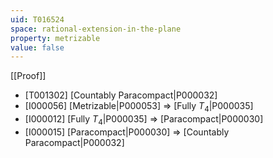 ```yaml
---
uid: T016524
space: rational-extension-in-the-plane
property: metrizable
value: false
---
```

[[Proof]]

* [T001302] [Countably Paracompact|P000032]
* [I000056] [Metrizable|P000053] => [Fully $T_4$|P000035]
* [I000012] [Fully $T_4$|P000035] => [Paracompact|P000030]
* [I000015] [Paracompact|P000030] => [Countably Paracompact|P000032]

